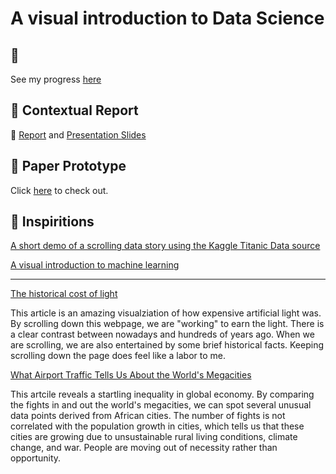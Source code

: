 # A visual introduction to Data Science
## 🔗
See my progress [here](https://zoexiao0516.github.io/cdv-student/projects/data-story/index.html)

## 🧐 Contextual Report
🔗 [Report](https://docs.google.com/document/d/1h96KXEldADek-lqPRFLso4kd5AKw0UYde_EfX4Lo7Jk/edit?usp=sharing) and [Presentation Slides](https://drive.google.com/file/d/1V-25X_P6xaauIrY9LGy_1i6wDOU_6Rdl/view?usp=sharing)

## 📐 Paper Prototype
Click [here](paper-prototype) to check out.

## 🤹 Inspiritions

[A short demo of a scrolling data story using the Kaggle Titanic Data source](http://www.bmdata.co.uk/titanic/)

[A visual introduction to machine learning](http://www.r2d3.us/visual-intro-to-machine-learning-part-1/)

---

[The historical cost of light](https://pudding.cool/2020/12/lighting-cost/)

This article is an amazing visualziation of how expensive artificial light was. By scrolling down this webpage, we are "working" to earn the light. There is a clear contrast between nowadays and hundreds of years ago. When we are scrolling, we are also entertained by some brief historical facts. Keeping scrolling down the page does feel like a labor to me. 

[What Airport Traffic Tells Us About the World's Megacities](https://pudding.cool/2018/07/airports/)

This artcile reveals a startling inequality in global economy. By comparing the fights in and out the world's megacities, we can spot several unusual data points derived from African cities. The number of fights is not correlated with the population growth in cities, which tells us that these cities are growing due to unsustainable rural living conditions, climate change, and war. People are moving out of necessity rather than opportunity.
